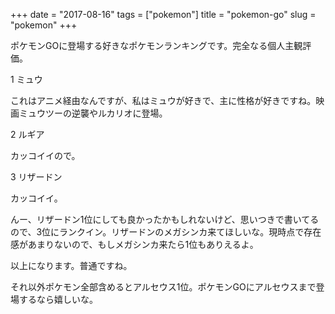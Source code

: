 +++
date = "2017-08-16"
tags = ["pokemon"]
title = "pokemon-go"
slug = "pokemon"
+++

ポケモンGOに登場する好きなポケモンランキングです。完全なる個人主観評価。

1 ミュウ

これはアニメ経由なんですが、私はミュウが好きで、主に性格が好きですね。映画ミュウツーの逆襲やルカリオに登場。

2 ルギア

カッコイイので。

3 リザードン

カッコイイ。

んー、リザードン1位にしても良かったかもしれないけど、思いつきで書いてるので、3位にランクイン。リザードンのメガシンカ来てほしいな。現時点で存在感があまりないので、もしメガシンカ来たら1位もありえるよ。

以上になります。普通ですね。

それ以外ポケモン全部含めるとアルセウス1位。ポケモンGOにアルセウスまで登場するなら嬉しいな。
	  
